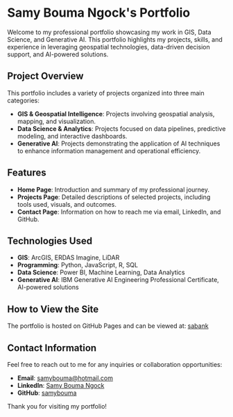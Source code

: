 
# Samy Bouma Ngock's Portfolio

Welcome to my professional portfolio showcasing my work in GIS, Data Science, and Generative AI. This portfolio highlights my projects, skills, and experience in leveraging geospatial technologies, data-driven decision support, and AI-powered solutions.

## Project Overview

This portfolio includes a variety of projects organized into three main categories:
- **GIS & Geospatial Intelligence**: Projects involving geospatial analysis, mapping, and visualization.
- **Data Science & Analytics**: Projects focused on data pipelines, predictive modeling, and interactive dashboards.
- **Generative AI**: Projects demonstrating the application of AI techniques to enhance information management and operational efficiency.

## Features

- **Home Page**: Introduction and summary of my professional journey.
- **Projects Page**: Detailed descriptions of selected projects, including tools used, visuals, and outcomes.
- **Contact Page**: Information on how to reach me via email, LinkedIn, and GitHub.

## Technologies Used

- **GIS**: ArcGIS, ERDAS Imagine, LiDAR
- **Programming**: Python, JavaScript, R, SQL
- **Data Science**: Power BI, Machine Learning, Data Analytics
- **Generative AI**: IBM Generative AI Engineering Professional Certificate, AI-powered solutions

## How to View the Site

The portfolio is hosted on GitHub Pages and can be viewed at:
[sabank](https://sabank.github.io)

## Contact Information

Feel free to reach out to me for any inquiries or collaboration opportunities:
- **Email**: samybouma@hotmail.com
- **LinkedIn**: [Samy Bouma Ngock](https://www.linkedin.com/in/samyboumangock)
- **GitHub**: [samybouma](https://github.com/sabank)

Thank you for visiting my portfolio!
